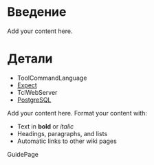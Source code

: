 # Введение #

Add your content here.


# Детали #

  * ToolCommandLanguage
  * [Expect](Expect.md)
  * TclWebServer
  * [PostgreSQL](PostgreSQL.md)


Add your content here.  Format your content with:
  * Text in **bold** or _italic_
  * Headings, paragraphs, and lists
  * Automatic links to other wiki pages

GuidePage